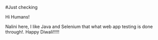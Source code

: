 #Just checking


Hi Humans!

Nalini here, I like Java and Selenium that what web app testing is done through!.
Happy Diwali!!!!!
